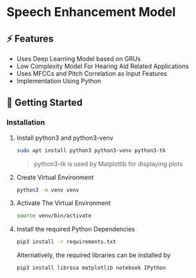 # Speech Enhancement Model

## ⚡ Features
- Uses Deep Learning Model based on GRUs
- Low Complexity Model For Hearing Aid Related Applications
- Uses MFCCs and Pitch Correlation as Input Features
- Implementation Using Python

## 🚀 Getting Started
### Installation
1. Install python3 and python3-venv 
   ```sh
   sudo apt install python3 python3-venv python3-tk
   ```
   > python3-tk is used by Matplotlib for displaying plots
2. Create Virtual Environment
   ```sh
   python3 -m venv venv
   ```
3. Activate The Virtual Environment
    ```sh
    source venv/bin/activate
    ```
4. Install the required Python Dependencies
    ```sh
    pip3 install -r requirements.txt
    ```
   Alternatively, the required libraries can be installed by
   ```sh
   pip3 install librosa matplotlib notebook IPython
   ```
    
<!--
### ⚡️Progress
- [ ] Audio Utilities
- [ ] Creating Speech + Noise Dataset
- [ ] Audio Utilities
- [ ] Creating Dataset
- [ ] DL Model
- [ ] Training
- [ ] Evaluation of Model
- [ ] Audiogram Compensation
- [ ] Real Time Processing
-->

<!--
## 📄 Docs
Check out our [documentation]().
-->